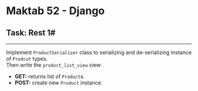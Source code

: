 # Maktab 52 - Django
## Task: Rest 1#

----
Implement `ProductSerializer` class to serializing and de-serializing instance of `Prodcut` types.  
Then write the `product_list_view` view:
- **GET:** returns list of `Product`s.
- **POST:** create new `Product` instance.